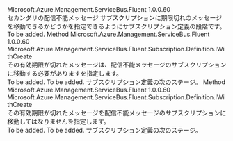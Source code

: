 <Type Name="IWithExpiredMessageMovedToDeadLetterSubscription" FullName="Microsoft.Azure.Management.ServiceBus.Fluent.Subscription.Definition.IWithExpiredMessageMovedToDeadLetterSubscription">
  <TypeSignature Language="C#" Value="public interface IWithExpiredMessageMovedToDeadLetterSubscription" />
  <TypeSignature Language="ILAsm" Value=".class public interface auto ansi abstract IWithExpiredMessageMovedToDeadLetterSubscription" />
  <TypeSignature Language="DocId" Value="T:Microsoft.Azure.Management.ServiceBus.Fluent.Subscription.Definition.IWithExpiredMessageMovedToDeadLetterSubscription" />
  <TypeSignature Language="VB.NET" Value="Public Interface IWithExpiredMessageMovedToDeadLetterSubscription" />
  <TypeSignature Language="F#" Value="type IWithExpiredMessageMovedToDeadLetterSubscription = interface" />
  <AssemblyInfo>
    <AssemblyName>Microsoft.Azure.Management.ServiceBus.Fluent</AssemblyName>
    <AssemblyVersion>1.0.0.60</AssemblyVersion>
  </AssemblyInfo>
  <Interfaces />
  <Docs>
    <summary>
            セカンダリの配信不能メッセージ サブスクリプションに期限切れのメッセージを移動できるかどうかを指定できるようにサブスクリプション定義の段階です。
            </summary>
    <remarks>To be added.</remarks>
  </Docs>
  <Members>
    <Member MemberName="WithExpiredMessageMovedToDeadLetterSubscription">
      <MemberSignature Language="C#" Value="public Microsoft.Azure.Management.ServiceBus.Fluent.Subscription.Definition.IWithCreate WithExpiredMessageMovedToDeadLetterSubscription ();" />
      <MemberSignature Language="ILAsm" Value=".method public hidebysig newslot virtual instance class Microsoft.Azure.Management.ServiceBus.Fluent.Subscription.Definition.IWithCreate WithExpiredMessageMovedToDeadLetterSubscription() cil managed" />
      <MemberSignature Language="DocId" Value="M:Microsoft.Azure.Management.ServiceBus.Fluent.Subscription.Definition.IWithExpiredMessageMovedToDeadLetterSubscription.WithExpiredMessageMovedToDeadLetterSubscription" />
      <MemberSignature Language="VB.NET" Value="Public Function WithExpiredMessageMovedToDeadLetterSubscription () As IWithCreate" />
      <MemberSignature Language="F#" Value="abstract member WithExpiredMessageMovedToDeadLetterSubscription : unit -&gt; Microsoft.Azure.Management.ServiceBus.Fluent.Subscription.Definition.IWithCreate" Usage="iWithExpiredMessageMovedToDeadLetterSubscription.WithExpiredMessageMovedToDeadLetterSubscription " />
      <MemberType>Method</MemberType>
      <AssemblyInfo>
        <AssemblyName>Microsoft.Azure.Management.ServiceBus.Fluent</AssemblyName>
        <AssemblyVersion>1.0.0.60</AssemblyVersion>
      </AssemblyInfo>
      <ReturnValue>
        <ReturnType>Microsoft.Azure.Management.ServiceBus.Fluent.Subscription.Definition.IWithCreate</ReturnType>
      </ReturnValue>
      <Parameters />
      <Docs>
        <summary>
            その有効期限が切れたメッセージは、配信不能メッセージのサブスクリプションに移動する必要がありますを指定します。
            </summary>
        <returns>To be added.</returns>
        <remarks>To be added.</remarks>
        <return>サブスクリプション定義の次のステージ。</return>
      </Docs>
    </Member>
    <Member MemberName="WithoutExpiredMessageMovedToDeadLetterSubscription">
      <MemberSignature Language="C#" Value="public Microsoft.Azure.Management.ServiceBus.Fluent.Subscription.Definition.IWithCreate WithoutExpiredMessageMovedToDeadLetterSubscription ();" />
      <MemberSignature Language="ILAsm" Value=".method public hidebysig newslot virtual instance class Microsoft.Azure.Management.ServiceBus.Fluent.Subscription.Definition.IWithCreate WithoutExpiredMessageMovedToDeadLetterSubscription() cil managed" />
      <MemberSignature Language="DocId" Value="M:Microsoft.Azure.Management.ServiceBus.Fluent.Subscription.Definition.IWithExpiredMessageMovedToDeadLetterSubscription.WithoutExpiredMessageMovedToDeadLetterSubscription" />
      <MemberSignature Language="VB.NET" Value="Public Function WithoutExpiredMessageMovedToDeadLetterSubscription () As IWithCreate" />
      <MemberSignature Language="F#" Value="abstract member WithoutExpiredMessageMovedToDeadLetterSubscription : unit -&gt; Microsoft.Azure.Management.ServiceBus.Fluent.Subscription.Definition.IWithCreate" Usage="iWithExpiredMessageMovedToDeadLetterSubscription.WithoutExpiredMessageMovedToDeadLetterSubscription " />
      <MemberType>Method</MemberType>
      <AssemblyInfo>
        <AssemblyName>Microsoft.Azure.Management.ServiceBus.Fluent</AssemblyName>
        <AssemblyVersion>1.0.0.60</AssemblyVersion>
      </AssemblyInfo>
      <ReturnValue>
        <ReturnType>Microsoft.Azure.Management.ServiceBus.Fluent.Subscription.Definition.IWithCreate</ReturnType>
      </ReturnValue>
      <Parameters />
      <Docs>
        <summary>
            その有効期限が切れたメッセージを配信不能メッセージのサブスクリプションに移動してはなりませんを指定します。
            </summary>
        <returns>To be added.</returns>
        <remarks>To be added.</remarks>
        <return>サブスクリプション定義の次のステージ。</return>
      </Docs>
    </Member>
  </Members>
</Type>